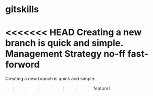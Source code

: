 # gitskills
<<<<<<< HEAD
Creating a new branch is quick and simple.
Management Strategy
no-ff fast-forword
=======
Creating a new branch is quick and simple.
>>>>>>> feature1
